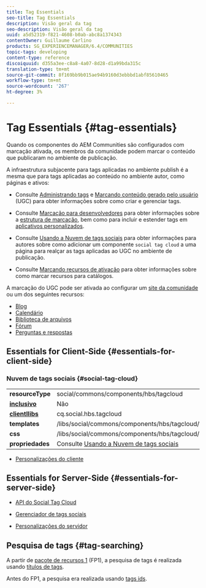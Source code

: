```yaml
---
title: Tag Essentials
seo-title: Tag Essentials
description: Visão geral da tag
seo-description: Visão geral da tag
uuid: a5d52319-f821-4608-b0ab-abc8a1374343
contentOwner: Guillaume Carlino
products: SG_EXPERIENCEMANAGER/6.4/COMMUNITIES
topic-tags: developing
content-type: reference
discoiquuid: d355a3ee-c8a8-4a07-8d28-d1a99bda315c
translation-type: tm+mt
source-git-commit: 8f169bb9b015ae94b9160d3ebbbd1abf85610465
workflow-type: tm+mt
source-wordcount: '267'
ht-degree: 3%

---
```



# Tag Essentials {#tag-essentials}

Quando os componentes do AEM Communities são configurados com marcação ativada, os membros da comunidade podem marcar o conteúdo que publicaram no ambiente de publicação.

A infraestrutura subjacente para tags aplicadas no ambiente publish é a mesma que para tags aplicadas ao conteúdo no ambiente autor, como páginas e ativos:

* Consulte [Administrando tags](../../help/sites-administering/tags.md) e [Marcando conteúdo gerado pelo usuário](tag-ugc.md) (UGC) para obter informações sobre como criar e gerenciar tags.

* Consulte [Marcação para desenvolvedores](../../help/sites-developing/tags.md) para obter informações sobre a [estrutura de marcação](../../help/sites-developing/framework.md), bem como para incluir e estender tags em [aplicativos personalizados](../../help/sites-developing/building.md).

* Consulte [Usando a Nuvem de tags sociais](tagcloud.md) para obter informações para autores sobre como adicionar um componente `social tag cloud` a uma página para realçar as tags aplicadas ao UGC no ambiente de publicação.

* Consulte [Marcando recursos de ativação](tag-resources.md) para obter informações sobre como marcar recursos para catálogos.

A marcação do UGC pode ser ativada ao configurar um [site da comunidade](sites-console.md#tagging) ou um dos seguintes recursos:

* [Blog](blog-feature.md)
* [Calendário](calendar.md)
* [Biblioteca de arquivos](file-library.md)
* [Fórum](forum.md)
* [Perguntas e respostas](working-with-qna.md)

## Essentials for Client-Side {#essentials-for-client-side}

### Nuvem de tags sociais {#social-tag-cloud}

<table> 
 <tbody>
  <tr>
   <td> <strong>resourceType</strong></td> 
   <td>social/commons/components/hbs/tagcloud</td> 
  </tr>
  <tr>
   <td> <a href="scf.md#add-or-include-a-communities-component"><strong>inclusivo</strong></a></td> 
   <td>Não</td> 
  </tr>
  <tr>
   <td> <a href="clientlibs.md"><strong>clientllibs</strong></a></td> 
   <td>cq.social.hbs.tagcloud</td> 
  </tr>
  <tr>
   <td> <strong>templates</strong></td> 
   <td> /libs/social/commons/components/hbs/tagcloud/tagcloud.hbs<br /> </td> 
  </tr>
  <tr>
   <td> <strong>css</strong></td> 
   <td> /libs/social/commons/components/hbs/tagcloud/clientlibs/tagcloud.css</td> 
  </tr>
  <tr>
   <td><strong>propriedades</strong></td> 
   <td>Consulte <a href="tagcloud.md">Usando a Nuvem de tags sociais</a></td> 
  </tr>
 </tbody>
</table>

* [Personalizações do cliente](client-customize.md)

## Essentials for Server-Side {#essentials-for-server-side}

* [API do Social Tag Cloud](https://helpx.adobe.com/experience-manager/6-4/sites/developing/using/reference-materials/javadoc/com/adobe/cq/social/commons/tagcloud/api/package-summary.html)

* [Gerenciador de tags sociais](https://helpx.adobe.com/experience-manager/6-4/sites/developing/using/reference-materials/javadoc/com/adobe/cq/social/commons/tagging/package-summary.html)

* [Personalizações do servidor](server-customize.md)

## Pesquisa de tags {#tag-searching}

A partir de [pacote de recursos 1](deploy-communities.md#latestfeaturepack) (FP1), a pesquisa de tags é realizada usando [títulos de tags](../../help/sites-developing/framework.md#tag-characteristics).

Antes do FP1, a pesquisa era realizada usando [tags ids](../../help/sites-developing/framework.md#tagid).
